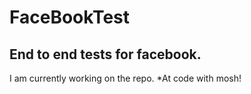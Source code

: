 # FaceBookTest
## End to end tests for facebook.
I am currently working on the repo.
*At code with mosh!
